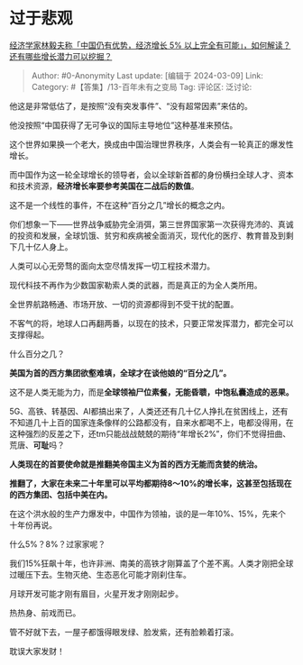 # 过于悲观
[经济学家林毅夫称「中国仍有优势，经济增长 5% 以上完全有可能」，如何解读？还有哪些增长潜力可以挖掘？](https://www.zhihu.com/question/647553790/answer/3424697137)

> Author: #0-Anonymity
> Last update: [编辑于 2024-03-09]
> Link:
> Category: #【答集】/13-百年未有之变局 
> Tag: 
> 评论区:
> 泛讨论:

他这是非常低估了，是按照“没有突发事件”、“没有超常因素”来估的。

他没按照“中国获得了无可争议的国际主导地位”这种基准来预估。

这个世界如果换一个老大，换成由中国治理世界秩序，人类会有一轮真正的爆发性增长。

而中国作为这一轮全球增长的领导者，会以全球新首都的身份横扫全球人才、资本和技术资源，**经济增长率要参考美国在二战后的数值**。

这不是一个线性的事件，不在这种“百分之几”增长的概念之内。

你们想象一下——世界战争威胁完全消弭，第三世界国家第一次获得充沛的、真诚的投资和发展，全球饥饿、贫穷和疾病被全面消灭，现代化的医疗、教育普及到剩下几十亿人身上。

人类可以心无旁骛的面向太空尽情发挥一切工程技术潜力。

现代科技不再作为少数国家勒索人类的武器，而是真正的为全人类所用。

全世界航路畅通、市场开放、一切的资源都得到不受干扰的配置。

不客气的将，地球人口再翻两番，以现在的技术，只要正常发挥潜力，都完全可以支撑得起。

什么百分之几？

**美国为首的西方集团欲壑难填，全球才在谈他娘的“百分之几”。**

这不是人类无能为力，而是**全球领袖尸位素餐，无能昏聩，中饱私囊造成的恶果。**

5G、高铁、转基因、AI都搞出来了，人类还还有几十亿人挣扎在贫困线上，还有不知道几十上百的国家连条像样的公路都没有，自来水都喝不上，电都没得用，在这种强烈的反差之下，还tm只能战战兢兢的期待“年增长2%”，你们不觉得扭曲、荒唐、**可耻**吗？

**人类现在的首要使命就是推翻美帝国主义为首的西方无能而贪婪的统治。**

**推翻了，大家在未来二十年里可以平均都期待8～10%的增长率，这甚至包括现在的西方集团、包括中美在内。**

在这个洪水般的生产力爆发中，中国作为领袖，谈的是一年10%、15%，先来个十年份再说。

什么5%？8%？过家家呢？

我们15%狂飙十年，也许非洲、南美的高铁才刚算盖了个差不离。人类才刚把全球过暖压下去。生物灭绝、生态恶化可能才刚刹住车。

月球开发可能才刚有眉目，火星开发才刚刚起步。

热热身、前戏而已。

管不好就下去，一屋子都饿得眼发绿、脸发紫，还有脸赖着打滚。

耽误大家发财！